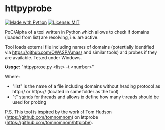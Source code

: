 # httpyprobe
[![Made with Python](https://img.shields.io/badge/Made%20with-Python-blue.svg)](https://www.python.org/)
[![License: MIT](https://img.shields.io/badge/License-MIT-red.svg)](https://opensource.org/licenses/MIT)

PoC/Alpha of a tool written in Python which allows to check if domains (loaded from list) are resolving, i.e. are active.

Tool loads external file including names of domains (potentially identified via https://github.com/OWASP/Amass and similar tools) and probes if they are available. Tested under Windows. 

***Usage:*** "httpyprobe.py \<list> -t \<number>"

Where: 
- "list" is the name of a file including domains without heading protocol as http:// or https:// (located in same folder as the tool)
- "t" stands for threads and allows to define how many threads should be used for probing

P.S. This tool is inspired by the work of Tom Hudson (https://github.com/tomnomnom) on httprobe (https://github.com/tomnomnom/httprobe).
